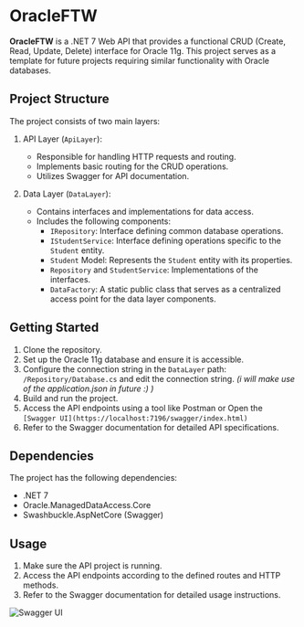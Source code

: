 # OracleFTW

**OracleFTW** is a .NET 7 Web API that provides a functional CRUD (Create, Read, Update, Delete) interface for Oracle 11g. This project serves as a template for future projects requiring similar functionality with Oracle databases.

## Project Structure

The project consists of two main layers:

1. API Layer (`ApiLayer`):
   - Responsible for handling HTTP requests and routing.
   - Implements basic routing for the CRUD operations.
   - Utilizes Swagger for API documentation.

2. Data Layer (`DataLayer`):
   - Contains interfaces and implementations for data access.
   - Includes the following components:
     - `IRepository`: Interface defining common database operations.
     - `IStudentService`: Interface defining operations specific to the `Student` entity.
     - `Student` Model: Represents the `Student` entity with its properties.
     - `Repository` and `StudentService`: Implementations of the interfaces.
     - `DataFactory`: A static public class that serves as a centralized access point for the data layer components.

## Getting Started

1. Clone the repository.
2. Set up the Oracle 11g database and ensure it is accessible.
3. Configure the connection string in the `DataLayer` path: `/Repository/Database.cs` and edit the connection string. *(i will make use of the application.json in future :) )*
5. Build and run the project.
6. Access the API endpoints using a tool like Postman or Open the `[Swagger UI](https://localhost:7196/swagger/index.html)`
7. Refer to the Swagger documentation for detailed API specifications.

## Dependencies

The project has the following dependencies:

- .NET 7
- Oracle.ManagedDataAccess.Core
- Swashbuckle.AspNetCore (Swagger)

## Usage

1. Make sure the API project is running.
2. Access the API endpoints according to the defined routes and HTTP methods.
3. Refer to the Swagger documentation for detailed usage instructions.

![Swagger UI](https://i.imgur.com/5OfzU5C.png)
